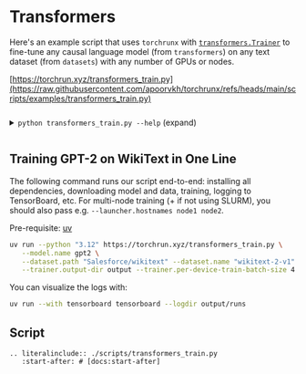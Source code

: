 # Transformers

Here's an example script that uses `torchrunx` with [`transformers.Trainer`](https://huggingface.co/docs/transformers/en/main_classes/trainer) to fine-tune any causal language model (from `transformers`) on any text dataset (from `datasets`) with any number of GPUs or nodes.

[https://torchrun.xyz/transformers_train.py](https://raw.githubusercontent.com/apoorvkh/torchrunx/refs/heads/main/scripts/examples/transformers_train.py)

<details>
  <summary><p style="display: inline-block;"><code class="docutils literal notranslate"><span class="pre">python transformers_train.py --help</span></code></p> (expand)</summary>

  ```{eval-rst}
  .. literalinclude:: ../artifacts/transformers_help.txt
  ```
</details>

## Training GPT-2 on WikiText in One Line

The following command runs our script end-to-end: installing all dependencies, downloading model and data, training, logging to TensorBoard, etc. For multi-node training (+ if not using SLURM), you should also pass e.g. `--launcher.hostnames node1 node2`.

Pre-requisite: [uv](https://docs.astral.sh/uv)

```bash
uv run --python "3.12" https://torchrun.xyz/transformers_train.py \
   --model.name gpt2 \
   --dataset.path "Salesforce/wikitext" --dataset.name "wikitext-2-v1" --dataset.split "train" --dataset.num-samples 80 \
   --trainer.output-dir output --trainer.per-device-train-batch-size 4 --trainer.report-to tensorboard
```

You can visualize the logs with:

```bash
uv run --with tensorboard tensorboard --logdir output/runs
```

## Script

```{eval-rst}
.. literalinclude:: ./scripts/transformers_train.py
   :start-after: # [docs:start-after]
```
